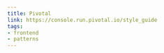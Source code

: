 ```yaml
---
title: Pivotal
link: https://console.run.pivotal.io/style_guide
tags:
- frontend
- patterns
---
```

